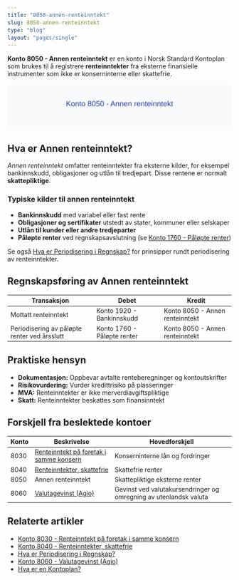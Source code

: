 ```yaml
---
title: "8050-annen-renteinntekt"
slug: 8050-annen-renteinntekt
type: "blog"
layout: "pages/single"
---
```


**Konto 8050 - Annen renteinntekt** er en konto i Norsk Standard Kontoplan som brukes til å registrere **renteinntekter** fra eksterne finansielle instrumenter som ikke er konserninterne eller skattefrie.

![Illustrasjon av konto 8050 Annen renteinntekt](8050-annen-renteinntekt-image.svg)

## Hva er Annen renteinntekt?

*Annen renteinntekt* omfatter renteinntekter fra eksterne kilder, for eksempel bankinnskudd, obligasjoner og utlån til tredjepart. Disse rentene er normalt **skattepliktige**.

### Typiske kilder til annen renteinntekt
* **Bankinnskudd** med variabel eller fast rente
* **Obligasjoner og sertifikater** utstedt av stater, kommuner eller selskaper
* **Utlån til kunder eller andre tredjeparter**
* **Påløpte renter** ved regnskapsavslutning (se [Konto 1760 - Påløpte renter](/blogs/kontoplan/1760-palopte-renter "Konto 1760 - Påløpte renter: Regnskapsføring av påløpte renter"))

Se også [Hva er Periodisering i Regnskap?](/blogs/regnskap/hva-er-periodisering "Hva er Periodisering i Regnskap? Guide til periodisering av kostnader og inntekter") for prinsipper rundt periodisering av renteinntekter.

## Regnskapsføring av Annen renteinntekt

| Transaksjon                             | Debet                       | Kredit                           |
|-----------------------------------------|-----------------------------|----------------------------------|
| Mottatt renteinntekt                    | Konto 1920 - Bankinnskudd   | Konto 8050 - Annen renteinntekt  |
| Periodisering av påløpte renter ved årsslutt | Konto 1760 - Påløpte renter | Konto 8050 - Annen renteinntekt  |

## Praktiske hensyn

* **Dokumentasjon:** Oppbevar avtalte renteberegninger og kontoutskrifter
* **Risikovurdering:** Vurder kredittrisiko på plasseringer
* **MVA:** Renteinntekter er ikke merverdiavgiftspliktige
* **Skatt:** Renteinntekter beskattes som finansinntekt

## Forskjell fra beslektede kontoer

| Konto | Beskrivelse                                         | Hovedforskjell                |
|-------|-----------------------------------------------------|------------------------------|
| 8030  | [Renteinntekt på foretak i samme konsern](/blogs/kontoplan/8030-renteinntekt-pa-foretak-i-samme-konsern "Konto 8030 - Renteinntekt på foretak i samme konsern: Regnskapsføring av konserninterne renteinntekter") | Konserninterne lån og fordringer |
| 8040  | [Renteinntekter, skattefrie](/blogs/kontoplan/8040-renteinntekter-skattefrie "Konto 8040 - Renteinntekter, skattefrie: Regnskapsføring av skattefrie renteinntekter")     | Skattefrie renter             |
| 8050  | Annen renteinntekt                                  | Skattepliktige eksterne renter |
| 8060  | [Valutagevinst (Agio)](/blogs/kontoplan/8060-valutagevinst-agio "Konto 8060 - Valutagevinst (Agio): Guide til valutagevinst i norsk regnskap") | Gevinst ved valutakursendringer og omregning av utenlandsk valuta |

## Relaterte artikler

* [Konto 8030 - Renteinntekt på foretak i samme konsern](/blogs/kontoplan/8030-renteinntekt-pa-foretak-i-samme-konsern "Konto 8030 - Renteinntekt på foretak i samme konsern: Regnskapsføring av konserninterne renteinntekter")
* [Konto 8040 - Renteinntekter, skattefrie](/blogs/kontoplan/8040-renteinntekter-skattefrie "Konto 8040 - Renteinntekter, skattefrie: Regnskapsføring av skattefrie renteinntekter")
* [Hva er Periodisering i Regnskap?](/blogs/regnskap/hva-er-periodisering "Hva er Periodisering i Regnskap? Guide til periodisering av kostnader og inntekter")
* [Konto 8060 - Valutagevinst (Agio)](/blogs/kontoplan/8060-valutagevinst-agio "Konto 8060 - Valutagevinst (Agio): Guide til valutagevinst i norsk regnskap")
* [Hva er en Kontoplan?](/blogs/regnskap/hva-er-kontoplan "Hva er en Kontoplan? Komplett Guide til Kontoplaner i Norsk Regnskap")
